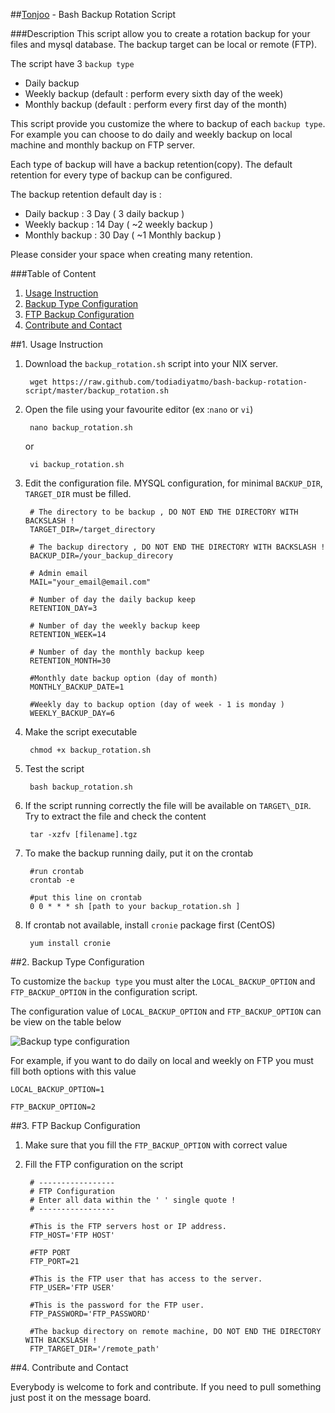 ##[Tonjoo](http://tonjoo.com/backup-rotation-script/ "Tonjoo") - Bash Backup Rotation Script

###Description
This script allow you to create a rotation backup for your files and mysql database. The backup target can be local or remote (FTP). 

The script have 3 `backup type`

- Daily backup
- Weekly backup (default : perform every sixth day of the week)
- Monthly backup (default : perform every first day of the month)

This script provide you customize the where to backup of each `backup type`. For example you can choose to do daily and weekly backup on local machine and monthly backup on FTP server.

Each type of backup will have a backup retention(copy). The default retention for every type of backup can be configured. 

The backup retention default day is :

*   Daily backup : 3 Day ( 3 daily backup )
*   Weekly backup : 14 Day ( ~2 weekly backup )
*   Monthly backup : 30 Day ( ~1 Monthly backup )

Please consider your space when creating many retention.

###Table of Content
1. [Usage Instruction](#usage_instruction)
2. [Backup Type Configuration](#backup_type_configuration)
3. [FTP Backup Configuration](#ftp_backup_configuration)
4. [Contribute and Contact](#contribute_and_contact)

<div id='usage_instruction'>
##1. Usage Instruction

1. Download the `backup_rotation.sh` script into your NIX server.

		wget https://raw.github.com/todiadiyatmo/bash-backup-rotation-script/master/backup_rotation.sh

2. Open the file using your favourite editor (ex :`nano` or `vi`)

		nano backup_rotation.sh

	or
	
		vi backup_rotation.sh	 

3. Edit the configuration file. MYSQL configuration, for minimal `BACKUP_DIR`, `TARGET_DIR` must be filled. 

		# The directory to be backup , DO NOT END THE DIRECTORY WITH BACKSLASH ! 
		TARGET_DIR=/target_directory
		
		# The backup directory , DO NOT END THE DIRECTORY WITH BACKSLASH ! 
		BACKUP_DIR=/your_backup_direcory
		
		# Admin email
		MAIL="your_email@email.com"
		
		# Number of day the daily backup keep
		RETENTION_DAY=3
		
		# Number of day the weekly backup keep
		RETENTION_WEEK=14
		
		# Number of day the monthly backup keep
		RETENTION_MONTH=30
		
		#Monthly date backup option (day of month)
		MONTHLY_BACKUP_DATE=1
		
		#Weekly day to backup option (day of week - 1 is monday )
		WEEKLY_BACKUP_DAY=6

4. Make the script executable

		chmod +x backup_rotation.sh

5. Test the script 

		bash backup_rotation.sh

6. If the script running correctly the file will be available on `TARGET\_DIR`. Try to extract the file and check the content

		tar -xzfv [filename].tgz

7. To make the backup running daily, put it on the crontab
	
		#run crontab
		crontab -e

		#put this line on crontab 
		0 0 * * * sh [path to your backup_rotation.sh ]

8. If crontab not available, install `cronie` package first (CentOS)

		yum install cronie

<div id='backup_type_configuration'>
##2. Backup Type Configuration

To customize the `backup type` you must alter the `LOCAL_BACKUP_OPTION` and `FTP_BACKUP_OPTION` in the configuration script.

The configuration value of `LOCAL_BACKUP_OPTION` and `FTP_BACKUP_OPTION` can be view on the table below

![Backup type configuration](http://todiadiyatmo.com/wp-content/uploads//2014/11/Selection_105.png)

For example, if you want to do daily on local and weekly on FTP you must fill both options with this value

	LOCAL_BACKUP_OPTION=1
		
	FTP_BACKUP_OPTION=2

<div id='ftp_backup_configuration'>
##3. FTP Backup Configuration

1. Make sure that you fill the `FTP_BACKUP_OPTION` with correct value
2. Fill the FTP configuration on the script 

		# -----------------
		# FTP Configuration
		# Enter all data within the ' ' single quote !
		# -----------------
		
		#This is the FTP servers host or IP address. 
		FTP_HOST='FTP HOST' 
		
		#FTP PORT
		FTP_PORT=21
		
		#This is the FTP user that has access to the server. 
		FTP_USER='FTP USER'           
		
		#This is the password for the FTP user. 
		FTP_PASSWORD='FTP_PASSWORD'          
		
		#The backup directory on remote machine, DO NOT END THE DIRECTORY WITH BACKSLASH ! 
		FTP_TARGET_DIR='/remote_path'

<div id='contribute_and_contact'>
##4. Contribute and Contact

Everybody is welcome to fork and contribute. If you need to pull something just post it on the message board. 
